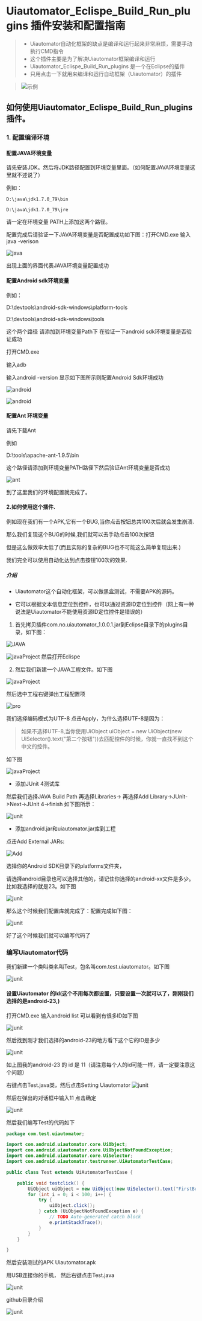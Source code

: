 # Uiautomator_Eclispe_Build_Run_plugins 插件安装和配置指南
> *  Uiautomator自动化框架的缺点是编译和运行起来非常麻烦，需要手动执行CMD指令
> * 这个插件主要是为了解决Uiautomator框架编译和运行
> *  Uiautomator_Eclispe_Build_Run_plugins 是一个在Eclipse的插件
> * 只用点击一下就用来编译和运行自动框架（Uiautomator）的插件

>![示例](https://github.com/jikun2008/Uiautomator_Eclispe_Build_Run_plugins/blob/master/image/%E4%BB%8B%E7%BB%8D.png?raw=true)

##  如何使用Uiautomator_Eclispe_Build_Run_plugins 插件。

### 1. 配置编译环境

#### 配置JAVA环境变量  
  请先安装JDK。然后将JDK路径配置到环境变量里面。（如何配置JAVA环境变量这里就不述说了）

  例如：

    D:\java\jdk1.7.0_79\bin  

    D:\java\jdk1.7.0_79\jre

  请一定在环境变量 PATH上添加这两个路径。

  配置完成后请验证一下JAVA环境变量是否配置成功如下图：打开CMD.exe 输入 java -verison



  ![java](https://raw.githubusercontent.com/jikun2008/Uiautomator_Eclispe_Build_Run_plugins/183176ebbec5fd52f275bd91e1f277ada73aa0b6/image/JAVA%E7%8E%AF%E5%A2%83%E5%8F%98%E9%87%8F%E9%AA%8C%E8%AF%81.png)

  出现上面的界面代表JAVA环境变量配置成功


#### 配置Android sdk环境变量

例如：

D:\devtools\android-sdk-windows\platform-tools

D:\devtools\android-sdk-windows\tools

这个两个路径 请添加到环境变量Path下 在验证一下android sdk环境变量是否验证成功

打开CMD.exe

输入adb

输入android  -version 显示如下图所示则配置Android Sdk环境成功

 ![android](https://github.com/jikun2008/Uiautomator_Eclispe_Build_Run_plugins/blob/master/image/Android_ADB%E7%8E%AF%E5%A2%83%E5%8F%98%E9%87%8F.png?raw=true)

![android](https://github.com/jikun2008/Uiautomator_Eclispe_Build_Run_plugins/blob/master/image/Android_android%E7%8E%AF%E5%A2%83%E5%8F%98%E9%87%8F%E9%85%8D%E7%BD%AE.png?raw=true)


#### 配置Ant 环境变量
请先下载Ant

例如

D:\tools\apache-ant-1.9.5\bin

这个路径请添加到环境变量PATH路径下然后验证Ant环境变量是否成功

![ant](https://github.com/jikun2008/Uiautomator_Eclispe_Build_Run_plugins/blob/master/image/Ant%E7%8E%AF%E5%A2%83%E5%8F%98%E9%87%8F.png?raw=true)


到了这里我们的环境配置就完成了。

#### 2.如何使用这个插件.
  例如现在我们有一个APK,它有一个BUG,当你点击按钮总共100次后就会发生崩溃.

  那么我们复现这个BUG的时候,我们就可以去手动点击100次按钮

  但是这么做效率太低了(而且实际的复杂的BUG也不可能这么简单复现出来.)

  我们完全可以使用自动化达到点击按钮100次的效果.

  ##### 介绍

 * Uiautomator这个自动化框架，可以做黑盒测试，不需要APK的源码。

 * 它可以根据文本信息定位到控件，也可以通过资源ID定位到控件（网上有一种说法是Uiautomator不能使用资源ID定位控件是错误的）


 1. 首先拷贝插件com.no.uiautomator_1.0.0.1.jar到Eclipse目录下的plugins目录，如下图：

   ![JAVA](https://github.com/jikun2008/Uiautomator_Eclispe_Build_Run_plugins/blob/master/image/%E6%8F%92%E4%BB%B6%E5%9B%BE%E6%A0%87.png?raw=true)

  ![javaProject](https://github.com/jikun2008/Uiautomator_Eclispe_Build_Run_plugins/blob/master/image/%E5%A4%8D%E5%88%B6jar%E5%88%B0Eclipse%E7%9A%84plugins%E7%9B%AE%E5%BD%95%E4%B8%8B.png?raw=true)
 然后打开Eclispe

 2. 然后我们新建一个JAVA工程文件。如下图



 ![javaProject](https://github.com/jikun2008/Uiautomator_Eclispe_Build_Run_plugins/blob/master/image/%E6%96%B0%E5%BB%BA%E7%94%A8%E6%9D%A5%E6%B5%8B%E8%AF%95%E7%9A%84JAVA%E5%B7%A5%E7%A8%8B.png?raw=true)


 然后选中工程右键弹出工程配置项

 ![pro](https://github.com/jikun2008/Uiautomator_Eclispe_Build_Run_plugins/blob/master/image/%E5%8F%B3%E9%94%AE%E9%80%89%E4%B8%AD%E5%B7%A5%E7%A8%8B%E9%80%89%E6%8B%A9Properties.png?raw=true)

 我们选择编码模式为UTF-8 点击Apply，为什么选择UTF-8是因为：
 >如果不选择UTF-8,当你使用UiObject uiObject = new UiObject(new UiSelector().text("第二个按钮"))去匹配控件的时候，你就一直找不到这个中文的控件。

 如下图

  ![javaProject](https://github.com/jikun2008/Uiautomator_Eclispe_Build_Run_plugins/blob/master/image/%E8%AF%B7%E9%80%89%E6%8B%A9UTF-8.png?raw=true)

* 添加JUnit 4测试库

然后我们选择JAVA Build Path 再选择Libraries->
再选择Add Library->JUnit->Next->JUnit 4->finish
如下图所示：

![junit](https://github.com/jikun2008/Uiautomator_Eclispe_Build_Run_plugins/blob/master/image/%E7%BB%99JAVA%E5%B7%A5%E7%A8%8B%E6%B7%BB%E5%8A%A0Junit4%E5%BA%93.png?raw=true)

* 添加android.jar和uiautomator.jar库到工程

点击Add External JARs:

![Add](https://github.com/jikun2008/Uiautomator_Eclispe_Build_Run_plugins/blob/master/image/Add_External%20Jars.png?raw=true)

选择你的Android SDK目录下的platforms文件夹，

请选择android目录也可以选择其他的，请记住你选择的android-xx文件是多少。比如我选择的就是23。如下图

![junit](https://github.com/jikun2008/Uiautomator_Eclispe_Build_Run_plugins/blob/master/image/%E8%AF%B7%E9%80%89%E6%8B%A9android_sdk%E8%B7%AF%E5%BE%84%E4%B8%8B.png?raw=true)

那么这个时候我们配置库就完成了：配置完成如下图：

![junit](https://github.com/jikun2008/Uiautomator_Eclispe_Build_Run_plugins/blob/master/image/%E5%BA%93%E9%85%8D%E7%BD%AE%E5%AE%8C%E6%88%90%E7%9A%84%E6%83%85%E5%86%B5.png?raw=true)


好了这个时候我们就可以编写代码了

### 编写Uiautomator代码


我们新建一个类叫类名叫Test，包名叫com.test.uiautomator。如下图

![junit](https://github.com/jikun2008/Uiautomator_Eclispe_Build_Run_plugins/blob/master/image/%E6%96%B0%E5%BB%BA%E7%B1%BB.png?raw=true)

#### 设置Uiautomator 的Id(这个不用每次都设置，只要设置一次就可以了，刚刚我们选择的是android-23,)

打开CMD.exe 输入android list 可以看到有很多ID如下图

![junit](https://github.com/jikun2008/Uiautomator_Eclispe_Build_Run_plugins/blob/master/image/Android%20list.png?raw=true)

然后找到刚才我们选择的android-23的地方看下这个它的ID是多少

![junit](https://github.com/jikun2008/Uiautomator_Eclispe_Build_Run_plugins/blob/master/image/%E6%9F%A5%E7%9C%8B%E4%BD%A0%E9%80%89%E6%8B%A9%E7%9A%84ID.png?raw=true)

如上图我的android-23 的 id 是 11（请注意每个人的id可能一样，请一定要注意这个问题）


右键点击Test.java类，然后点击Setting Uiautomator
![junit](https://github.com/jikun2008/Uiautomator_Eclispe_Build_Run_plugins/blob/master/image/%E9%85%8D%E7%BD%AEUiautomator%E7%9A%84Id.png?raw=true)

然后在弹出的对话框中输入11 点击确定

![junit](https://github.com/jikun2008/Uiautomator_Eclispe_Build_Run_plugins/blob/master/image/%E5%BC%B9%E5%87%BA%E6%A1%86%E8%AE%BE%E7%BD%AEID.png?raw=true)

然后我们编写Test的代码如下
```java
package com.test.uiautomator;

import com.android.uiautomator.core.UiObject;
import com.android.uiautomator.core.UiObjectNotFoundException;
import com.android.uiautomator.core.UiSelector;
import com.android.uiautomator.testrunner.UiAutomatorTestCase;

public class Test extends UiAutomatorTestCase {

	public void testclick() {
		UiObject uiObject = new UiObject(new UiSelector().text("FirstButton"));
		for (int i = 0; i < 100; i++) {
			try {
				uiObject.click();
			} catch (UiObjectNotFoundException e) {
				// TODO Auto-generated catch block
				e.printStackTrace();
			}
		}
	}

}
```
然后安装测试的APK   Uiautomator.apk

用USB连接你的手机，
然后右键点击Test.java

![junit](https://github.com/jikun2008/Uiautomator_Eclispe_Build_Run_plugins/blob/master/image/%E7%BC%96%E8%AF%91%E8%BF%90%E8%A1%8C.png?raw=true)

github目录介绍

![junit](https://github.com/jikun2008/Uiautomator_Eclispe_Build_Run_plugins/blob/master/image/%E5%B7%A5%E7%A8%8B%E7%9B%AE%E5%BD%95%E4%BB%8B%E7%BB%8D.png?raw=true)

